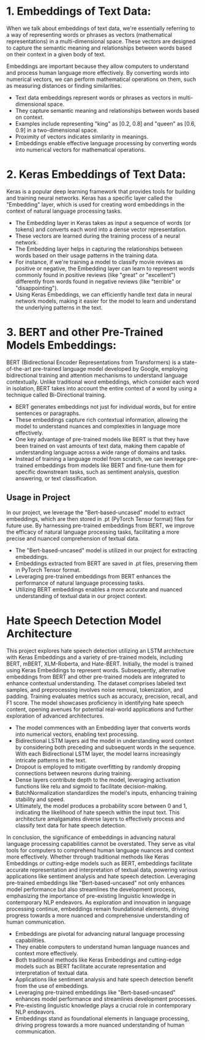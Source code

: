 # 1. Embeddings of Text Data:
When we talk about embeddings of text data, we're essentially referring to a way of representing words or phrases as vectors (mathematical representations) in a multi-dimensional space. These vectors are designed to capture the semantic meaning and relationships between words based on their context in a given body of text.

Embeddings are important because they allow computers to understand and process human language more effectively. By converting words into numerical vectors, we can perform mathematical operations on them, such as measuring distances or finding similarities.

- Text data embeddings represent words or phrases as vectors in multi-dimensional space.
- They capture semantic meaning and relationships between words based on context.
- Examples include representing "king" as [0.2, 0.8] and "queen" as [0.6, 0.9] in a two-dimensional space.
- Proximity of vectors indicates similarity in meanings.
- Embeddings enable effective language processing by converting words into numerical vectors for mathematical operations.


# 2. Keras Embeddings of Text Data:

Keras is a popular deep learning framework that provides tools for building and training neural networks. Keras has a specific layer called the "Embedding" layer, which is used for creating word embeddings in the context of natural language processing tasks.

- The Embedding layer in Keras takes as input a sequence of words (or tokens) and converts each word into a dense vector representation.
- These vectors are learned during the training process of a neural network.
- The Embedding layer helps in capturing the relationships between words based on their usage patterns in the training data.
- For instance, if we're training a model to classify movie reviews as positive or negative, the Embedding layer can learn to represent words commonly found in positive reviews (like "great" or "excellent") differently from words found in negative reviews (like "terrible" or "disappointing").
- Using Keras Embeddings, we can efficiently handle text data in neural network models, making it easier for the model to learn and understand the underlying patterns in the text.


# 3. BERT and other Pre-Trained Models Embeddings:

BERT (Bidirectional Encoder Representations from Transformers) is a state-of-the-art pre-trained language model developed by Google, employing bidirectional training and attention mechanisms to understand language contextually. Unlike traditional word embeddings, which consider each word in isolation, BERT takes into account the entire context of a word by using a technique called Bi-Directional training.

- BERT generates embeddings not just for individual words, but for entire sentences or paragraphs.
- These embeddings capture rich contextual information, allowing the model to understand nuances and complexities in language more effectively.
- One key advantage of pre-trained models like BERT is that they have been trained on vast amounts of text data, making them capable of understanding language across a wide range of domains and tasks.
- Instead of training a language model from scratch, we can leverage pre-trained embeddings from models like BERT and fine-tune them for specific downstream tasks, such as sentiment analysis, question answering, or text classification.

## Usage in Project 
In our project, we leverage the "Bert-based-uncased" model to extract embeddings, which are then stored in .pt (PyTorch Tensor format) files for future use. By harnessing pre-trained embeddings from BERT, we improve the efficacy of natural language processing tasks, facilitating a more precise and nuanced comprehension of textual data.

- The "Bert-based-uncased" model is utilized in our project for extracting embeddings.
- Embeddings extracted from BERT are saved in .pt files, preserving them in PyTorch Tensor format.
- Leveraging pre-trained embeddings from BERT enhances the performance of natural language processing tasks.
- Utilizing BERT embeddings enables a more accurate and nuanced understanding of textual data in our project context.


# Hate Speech Detection Model Architecture

This project explores hate speech detection utilizing an LSTM architecture with Keras Embeddings and a variety of pre-trained models, including BERT, mBERT, XLM-Roberta, and Hate-BERT. Initially, the model is trained using Keras Embeddings to represent words. Subsequently, alternative embeddings from BERT and other pre-trained models are integrated to enhance contextual understanding. The dataset comprises labeled text samples, and preprocessing involves noise removal, tokenization, and padding. Training evaluates metrics such as accuracy, precision, recall, and F1 score. The model showcases proficiency in identifying hate speech content, opening avenues for potential real-world applications and further exploration of advanced architectures.

- The model commences with an Embedding layer that converts words into numerical vectors, enabling text processing.
- Bidirectional LSTM layers aid the model in understanding word context by considering both preceding and subsequent words in the sequence.
With each Bidirectional LSTM layer, the model learns increasingly intricate patterns in the text.
- Dropout is employed to mitigate overfitting by randomly dropping connections between neurons during training.
- Dense layers contribute depth to the model, leveraging activation functions like relu and sigmoid to facilitate decision-making.
- BatchNormalization standardizes the model's inputs, enhancing training stability and speed.
- Ultimately, the model produces a probability score between 0 and 1, indicating the likelihood of hate speech within the input text. This architecture amalgamates diverse layers to effectively process and classify text data for hate speech detection.

In conclusion, the significance of embeddings in advancing natural language processing capabilities cannot be overstated. They serve as vital tools for computers to comprehend human language nuances and context more effectively. Whether through traditional methods like Keras Embeddings or cutting-edge models such as BERT, embeddings facilitate accurate representation and interpretation of textual data, powering various applications like sentiment analysis and hate speech detection. Leveraging pre-trained embeddings like "Bert-based-uncased" not only enhances model performance but also streamlines the development process, emphasizing the importance of pre-existing linguistic knowledge in contemporary NLP endeavors. As exploration and innovation in language processing continue, embeddings remain foundational elements, driving progress towards a more nuanced and comprehensive understanding of human communication.

- Embeddings are pivotal for advancing natural language processing capabilities.
- They enable computers to understand human language nuances and context more effectively.
- Both traditional methods like Keras Embeddings and cutting-edge models such as BERT facilitate accurate representation and interpretation of textual data.
- Applications like sentiment analysis and hate speech detection benefit from the use of embeddings.
- Leveraging pre-trained embeddings like "Bert-based-uncased" enhances model performance and streamlines development processes.
- Pre-existing linguistic knowledge plays a crucial role in contemporary NLP endeavors.
- Embeddings stand as foundational elements in language processing, driving progress towards a more nuanced understanding of human communication.




